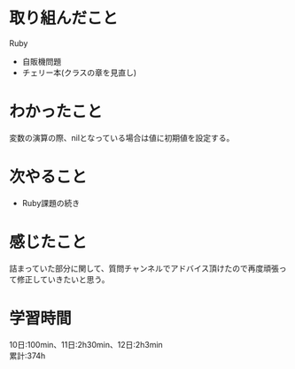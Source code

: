 # 取り組んだこと       
Ruby
- 自販機問題
- チェリー本(クラスの章を見直し)
# わかったこと
変数の演算の際、nilとなっている場合は値に初期値を設定する。
# 次やること
- Ruby課題の続き
# 感じたこと
詰まっていた部分に関して、質問チャンネルでアドバイス頂けたので再度頑張って修正していきたいと思う。
# 学習時間  
10日:100min、11日:2h30min、12日:2h3min  
累計:374h
